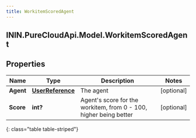 ```yaml
---
title: WorkitemScoredAgent
---
```

## ININ.PureCloudApi.Model.WorkitemScoredAgent

## Properties

|Name | Type | Description | Notes|
|------------ | ------------- | ------------- | -------------|
| **Agent** | [**UserReference**](UserReference.html) | The agent | [optional] |
| **Score** | **int?** | Agent&#39;s score for the workitem, from 0 - 100, higher being better | [optional] |
{: class="table table-striped"}


